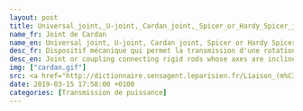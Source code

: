 ```yaml
---
layout: post
title: Universal_joint,_U-joint,_Cardan_joint,_Spicer_or_Hardy_Spicer_joint,_or_Hooke's_joint
name_fr: Joint de Cardan
name_en: Universal joint, U-joint, Cardan joint, Spicer or Hardy Spicer joint, or Hooke's joint
desc_fr: Dispositif mécanique qui permet la transmission d'une rotation angulaire entre deux arbres dont les axes géométriques concourent en un même point. C'est une manière de réaliser une liaison rotule à doigt.
desc_en: Joint or coupling connecting rigid rods whose axes are inclined to each other, and is commonly used in shafts that transmit rotary motion. It consists of a pair of hinges located close together, oriented at 90° to each other, connected by a cross shaft. The universal joint is not a constant-velocity joint.
img: ["cardan.gif"]
src: <a href="http://dictionnaire.sensagent.leparisien.fr/Liaison_(m%C3%A9canique)/fr-fr/#Mod.C3.A9lisation_anglo-saxonne" target="new">Source</a>
date: 2019-03-15 17:58:00 +0100
categories: [Transmission de puissance]
---
```


